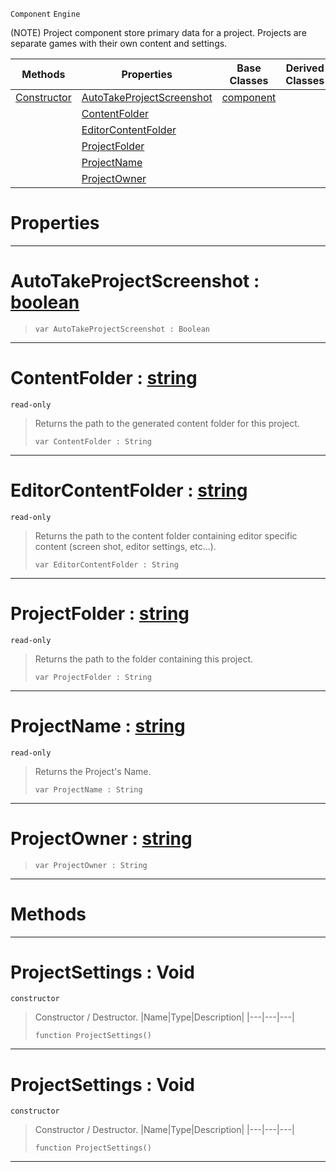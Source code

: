  `Component` `Engine`



(NOTE) Project component store primary data for a project. Projects are separate games with their own content and settings.

|Methods|Properties|Base Classes|Derived Classes|
|---|---|---|---|
|[ Constructor](https://plasmaengine.github.io/PlasmaDocs/Plasma1/C++/code_reference/class_reference/projectsettings.md#projectsettings-void)|[ AutoTakeProjectScreenshot](https://plasmaengine.github.io/PlasmaDocs/Plasma1/C++/code_reference/class_reference/projectsettings.md#autotakeprojectscreensho)|[component](https://plasmaengine.github.io/PlasmaDocs/Plasma1/C++/code_reference/class_reference/component.md)| |
| |[ ContentFolder](https://plasmaengine.github.io/PlasmaDocs/Plasma1/C++/code_reference/class_reference/projectsettings.md#contentfolder-plasma-engin)| | |
| |[ EditorContentFolder](https://plasmaengine.github.io/PlasmaDocs/Plasma1/C++/code_reference/class_reference/projectsettings.md#editorcontentfolder-plasma)| | |
| |[ ProjectFolder](https://plasmaengine.github.io/PlasmaDocs/Plasma1/C++/code_reference/class_reference/projectsettings.md#projectfolder-plasma-engin)| | |
| |[ ProjectName](https://plasmaengine.github.io/PlasmaDocs/Plasma1/C++/code_reference/class_reference/projectsettings.md#projectname-plasma-engine)| | |
| |[ ProjectOwner](https://plasmaengine.github.io/PlasmaDocs/Plasma1/C++/code_reference/class_reference/projectsettings.md#projectowner-plasma-engine)| | |


 #  Properties


---  
 #  AutoTakeProjectScreenshot : [boolean](https://plasmaengine.github.io/PlasmaDocs/Plasma1/C++/code_reference/lightning_base_types/boolean.md)

> 
> ``` lang=cpp, name=Lightning
> var AutoTakeProjectScreenshot : Boolean


---  
 #  ContentFolder : [string](https://plasmaengine.github.io/PlasmaDocs/Plasma1/C++/code_reference/lightning_base_types/string.md)

 `read-only`

> Returns the path to the generated content folder for this project.
> ``` lang=cpp, name=Lightning
> var ContentFolder : String


---  
 #  EditorContentFolder : [string](https://plasmaengine.github.io/PlasmaDocs/Plasma1/C++/code_reference/lightning_base_types/string.md)

 `read-only`

> Returns the path to the content folder containing editor specific content (screen shot, editor settings, etc...).
> ``` lang=cpp, name=Lightning
> var EditorContentFolder : String


---  
 #  ProjectFolder : [string](https://plasmaengine.github.io/PlasmaDocs/Plasma1/C++/code_reference/lightning_base_types/string.md)

 `read-only`

> Returns the path to the folder containing this project.
> ``` lang=cpp, name=Lightning
> var ProjectFolder : String


---  
 #  ProjectName : [string](https://plasmaengine.github.io/PlasmaDocs/Plasma1/C++/code_reference/lightning_base_types/string.md)

 `read-only`

> Returns the Project's Name.
> ``` lang=cpp, name=Lightning
> var ProjectName : String


---  
 #  ProjectOwner : [string](https://plasmaengine.github.io/PlasmaDocs/Plasma1/C++/code_reference/lightning_base_types/string.md)

> 
> ``` lang=cpp, name=Lightning
> var ProjectOwner : String


---  
 #  Methods


---  
 #  ProjectSettings : Void

 `constructor`

> Constructor / Destructor.
> |Name|Type|Description|
> |---|---|---|
> ``` lang=cpp, name=Lightning
> function ProjectSettings()
> ``` 


---  
 #  ProjectSettings : Void

 `constructor`

> Constructor / Destructor.
> |Name|Type|Description|
> |---|---|---|
> ``` lang=cpp, name=Lightning
> function ProjectSettings()
> ``` 


---  
 

 